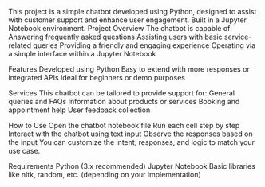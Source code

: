 This project is a simple chatbot developed using Python, designed to assist with customer support and enhance user engagement.
Built in a Jupyter Notebook environment.
Project Overview
The chatbot is capable of:
Answering frequently asked questions
Assisting users with basic service-related queries
Providing a friendly and engaging experience
Operating via a simple interface within a Jupyter Notebook

Features
Developed using Python
Easy to extend with more responses or integrated APIs
Ideal for beginners or demo purposes

Services
This chatbot can be tailored to provide support for:
General queries and FAQs
Information about products or services
Booking and appointment help
User feedback collection

How to Use
Open the chatbot notebook file
Run each cell step by step
Interact with the chatbot using text input
Observe the responses based on the input
You can customize the intent, responses, and logic to match your use case.

Requirements
Python (3.x recommended)
Jupyter Notebook
Basic libraries like nltk, random, etc. (depending on your implementation)

